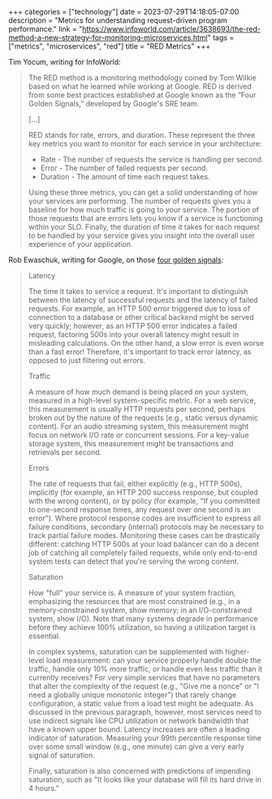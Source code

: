 +++
categories = ["technology"]
date = 2023-07-29T14:18:05-07:00
description = "Metrics for understanding request-driven program performance."
link = "https://www.infoworld.com/article/3638693/the-red-method-a-new-strategy-for-monitoring-microservices.html"
tags = ["metrics", "microservices", "red"]
title = "RED Metrics"
+++

Tim Yocum, writing for InfoWorld:

>The RED method is a monitoring methodology coined by Tom Wilkie based on what he learned while working at Google. RED is derived from some best practices established at Google known as the “Four Golden Signals,” developed by Google's SRE team.
>
>[...]
>
>RED stands for rate, errors, and duration. These represent the three key metrics you want to monitor for each service in your architecture:
>
>- Rate - The number of requests the service is handling per second.
>- Error - The number of failed requests per second.
>- Duration - The amount of time each request takes.
>
>Using these three metrics, you can get a solid understanding of how your services are performing. The number of requests gives you a baseline for how much traffic is going to your service. The portion of those requests that are errors lets you know if a service is functioning within your SLO. Finally, the duration of time it takes for each request to be handled by your service gives you insight into the overall user experience of your application.

Rob Ewaschuk, writing for Google, on those [four golden signals](https://sre.google/sre-book/monitoring-distributed-systems/#xref_monitoring_golden-signals):

>Latency
>
>The time it takes to service a request. It's important to distinguish between the latency of successful requests and the latency of failed requests. For example, an HTTP 500 error triggered due to loss of connection to a database or other critical backend might be served very quickly; however, as an HTTP 500 error indicates a failed request, factoring 500s into your overall latency might result in misleading calculations. On the other hand, a slow error is even worse than a fast error! Therefore, it's important to track error latency, as opposed to just filtering out errors.
>
>Traffic
>
>A measure of how much demand is being placed on your system, measured in a high-level system-specific metric. For a web service, this measurement is usually HTTP requests per second, perhaps broken out by the nature of the requests (e.g., static versus dynamic content). For an audio streaming system, this measurement might focus on network I/O rate or concurrent sessions. For a key-value storage system, this measurement might be transactions and retrievals per second.
>
>Errors
>
>The rate of requests that fail, either explicitly (e.g., HTTP 500s), implicitly (for example, an HTTP 200 success response, but coupled with the wrong content), or by policy (for example, "If you committed to one-second response times, any request over one second is an error"). Where protocol response codes are insufficient to express all failure conditions, secondary (internal) protocols may be necessary to track partial failure modes. Monitoring these cases can be drastically different: catching HTTP 500s at your load balancer can do a decent job of catching all completely failed requests, while only end-to-end system tests can detect that you're serving the wrong content.
>
>Saturation
>
>How "full" your service is. A measure of your system fraction, emphasizing the resources that are most constrained (e.g., in a memory-constrained system, show memory; in an I/O-constrained system, show I/O). Note that many systems degrade in performance before they achieve 100% utilization, so having a utilization target is essential.
>
>In complex systems, saturation can be supplemented with higher-level load measurement: can your service properly handle double the traffic, handle only 10% more traffic, or handle even less traffic than it currently receives? For very simple services that have no parameters that alter the complexity of the request (e.g., "Give me a nonce" or "I need a globally unique monotonic integer") that rarely change configuration, a static value from a load test might be adequate. As discussed in the previous paragraph, however, most services need to use indirect signals like CPU utilization or network bandwidth that have a known upper bound. Latency increases are often a leading indicator of saturation. Measuring your 99th percentile response time over some small window (e.g., one minute) can give a very early signal of saturation.
>
>Finally, saturation is also concerned with predictions of impending saturation, such as "It looks like your database will fill its hard drive in 4 hours."
